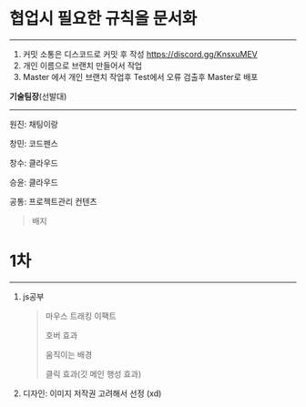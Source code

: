 # 협업시 필요한 규칙을 문서화

---

1. 커밋 소통은 디스코드로 커밋 후 작성 https://discord.gg/KnsxuMEV
2. 개인 이름으로 브랜치 만들어서 작업
3. Master 에서 개인 브랜치 작업후 Test에서 오류 검출후 Master로 배포



**기술팀장**(선발대)

---

원진: 채팅이랑

창민: 코드펜스

창수: 클라우드

승윤:  클라우드

공통: 프로젝트관리 컨텐츠

> 배지
>
> 

# 1차

---

1. js공부

   > 마우스 트래킹 이팩트
   >
   > 호버 효과
   >
   > 움직이는 배경
   >
   > 클릭 효과(깃 메인 행성 효과)

2. 디자인: 이미지 저작권 고려해서 선정 (xd)

   
